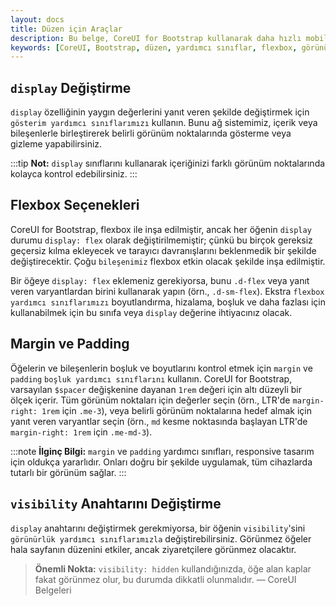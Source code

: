```yaml
---
layout: docs
title: Düzen için Araçlar
description: Bu belge, CoreUI for Bootstrap kullanarak daha hızlı mobil uyumlu ve duyarlı geliştirme için gösterim, gizleme, hizalama ve boşluk bırakma gibi konuları kapsar. Kullanıcıların içerik düzenini iyileştirebilecekleri çeşitli yardımcı sınıflar hakkında bilgi verilmektedir.
keywords: [CoreUI, Bootstrap, düzen, yardımcı sınıflar, flexbox, görünürlük, margin]
---
```


## `display` Değiştirme

`display` özelliğinin yaygın değerlerini yanıt veren şekilde değiştirmek için `gösterim yardımcı sınıflarımızı` kullanın. Bunu ağ sistemimiz, içerik veya bileşenlerle birleştirerek belirli görünüm noktalarında gösterme veya gizleme yapabilirsiniz.

:::tip
**Not:** `display` sınıflarını kullanarak içeriğinizi farklı görünüm noktalarında kolayca kontrol edebilirsiniz.
:::

## Flexbox Seçenekleri

CoreUI for Bootstrap, flexbox ile inşa edilmiştir, ancak her öğenin `display` durumu `display: flex` olarak değiştirilmemiştir; çünkü bu birçok gereksiz geçersiz kılma ekleyecek ve tarayıcı davranışlarını beklenmedik bir şekilde değiştirecektir. Çoğu `bileşenimiz` flexbox etkin olacak şekilde inşa edilmiştir.

Bir öğeye `display: flex` eklemeniz gerekiyorsa, bunu `.d-flex` veya yanıt veren varyantlardan birini kullanarak yapın (örn., `.d-sm-flex`). Ekstra `flexbox yardımcı sınıflarımızı` boyutlandırma, hizalama, boşluk ve daha fazlası için kullanabilmek için bu sınıfa veya `display` değerine ihtiyacınız olacak.

## Margin ve Padding

Öğelerin ve bileşenlerin boşluk ve boyutlarını kontrol etmek için `margin` ve `padding` `boşluk yardımcı sınıflarını` kullanın. CoreUI for Bootstrap, varsayılan `$spacer` değişkenine dayanan `1rem` değeri için altı düzeyli bir ölçek içerir. Tüm görünüm noktaları için değerler seçin (örn., LTR'de `margin-right: 1rem` için `.me-3`), veya belirli görünüm noktalarına hedef almak için yanıt veren varyantlar seçin (örn., `md` kesme noktasında başlayan LTR'de `margin-right: 1rem` için `.me-md-3`).

:::note
**İlginç Bilgi:** `margin` ve `padding` yardımcı sınıfları, responsive tasarım için oldukça yararlıdır. Onları doğru bir şekilde uygulamak, tüm cihazlarda tutarlı bir görünüm sağlar.
:::

## `visibility` Anahtarını Değiştirme

`display` anahtarını değiştirmek gerekmiyorsa, bir öğenin `visibility`'sini `görünürlük yardımcı sınıflarımızla` değiştirebilirsiniz. Görünmez öğeler hala sayfanın düzenini etkiler, ancak ziyaretçilere görünmez olacaktır.

> **Önemli Nokta:** `visibility: hidden` kullandığınızda, öğe alan kaplar fakat görünmez olur, bu durumda dikkatli olunmalıdır. 
> — CoreUI Belgeleri